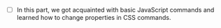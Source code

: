- [ ] In this part, we got acquainted with basic JavaScript commands and learned how to change properties in CSS commands.
